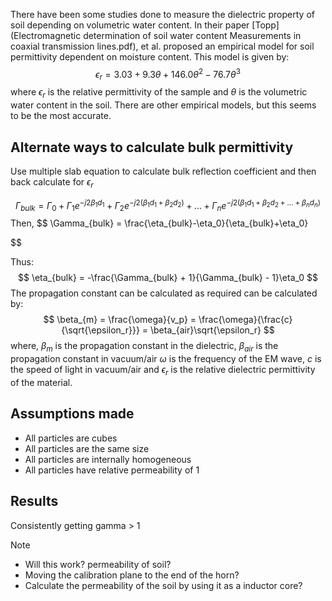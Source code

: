 There have been some studies done to measure the dielectric property of soil depending on volumetric water content. In their paper [Topp](Electromagnetic determination of soil water content Measurements in coaxial transmission lines.pdf), et al. proposed an empirical model for soil permittivity dependent on moisture content. This model is given by:
$$
	\epsilon_r = 3.03 + 9.3\theta + 146.0\theta^2 -76.7\theta^3
$$
where $\epsilon_r$ is the relative permittivity of the sample and $\theta$ is the volumetric water content in the soil. There are other empirical models, but this seems to be the most accurate.

## Alternate ways to calculate bulk permittivity

Use multiple slab equation to calculate bulk reflection coefficient and then back calculate for $\epsilon_r$ 

$$
\Gamma_{bulk} = \Gamma_0 + \Gamma_1e^{-j2\beta_1d_1} + \Gamma_2e^{-j2(\beta_1d_1+\beta_2d_2)} + ... + \Gamma_ne^{-j2(\beta_1d_1+\beta_2d_2 + ... + \beta_n d_n)}
$$
Then, 
$$
\Gamma_{bulk} = \frac{\eta_{bulk}-\eta_0}{\eta_{bulk}+\eta_0}

$$

Thus:
$$
	\eta_{bulk} = -\frac{\Gamma_{bulk} + 1}{\Gamma_{bulk} - 1}\eta_0
$$
The propagation constant can be calculated as required can be calculated by:
$$
	\beta_{m} = \frac{\omega}{v_p}
				= \frac{\omega}{\frac{c}{\sqrt{\epsilon_r}}}
				= \beta_{air}\sqrt{\epsilon_r}
$$
where,
$\beta_m$ is the propagation constant in the dielectric,
$\beta_{air}$ is the propagation constant in vacuum/air
$\omega$ is the frequency of the EM wave,
$c$ is the speed of light in vacuum/air and 
$\epsilon_r$ is the relative dielectric permittivity of the material.

## Assumptions made
- All particles are cubes
- All particles are the same size
- All particles are internally homogeneous
- All particles have relative permeability of 1


## Results
Consistently getting gamma > 1
> [!NOTE] 
> - Will this work? permeability of soil?
> - Moving the calibration plane to the end of the horn?
> - Calculate the permeability of the soil by using it as a inductor core?



